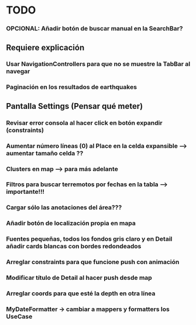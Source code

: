 
# TODO

### OPCIONAL: Añadir botón de buscar manual en la SearchBar?

## Requiere explicación
### Usar NavigationControllers para que no se muestre la TabBar al navegar
### Paginación en los resultados de earthquakes

## Pantalla Settings (Pensar qué meter)

### Revisar error consola al hacer click en botón expandir (constraints)
### Aumentar número líneas (0) al Place en la celda expansible --> aumentar tamaño celda ??

### Clusters en map --> para más adelante
### Filtros para buscar terremotos por fechas en la tabla --> importante!!!
### Cargar sólo las anotaciones del área???
### Añadir botón de localización propia en mapa
### Fuentes pequeñas, todos los fondos gris claro y en Detail añadir cards blancas con bordes redondeados


### Arreglar constraints para que funcione push con animación
### Modificar título de Detail al hacer push desde map
### Arreglar coords para que esté la depth en otra línea
### MyDateFormatter -> cambiar a mappers y formatters los UseCase
